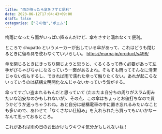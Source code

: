 ```yaml
---
title: "雨が降ったら傘をさすと便利"
date: 2023-06-12T17:04:43+09:00
draft: false
categories: ["その他","ポエム"]
---
```


梅雨になったら雨がいっぱい降るんだけど、傘をさすと濡れなくて便利。

ところで shupatto というメーカーが出している傘があって、これはどうも閉じるときに留め具を使わなくていいらしい。
https://marna.jp/product/s498/

傘を閉じるときにきっちり閉じようと思うと、くるくるって巻く必要があって左手がびちゃびちゃになるっていう一面があるよね。そもそも雨ってそんなに清潔じゃない気もするし、できれば雨で濡れた傘って触りたくない。あれが起こらないっていうのは結構文明開化なんじゃないかっていう気がする。

傘ってすごい盗まれるもんだと思っていて (たまたま自分ちの周りがスラム街みたいな治安なのかもしれないが)、その点、この傘はちょっとお値打ちなので買うかどうか迷っちゃうわね。あと自分は結構電車の中に置き忘れるみたいなことも多いので、あわせて「なくさない仕組み」を入れられたら買ってもいいかなーなんて思っておるところ。

これがあれば雨の日のお出かけもウキウキ気分かもしれないね！


